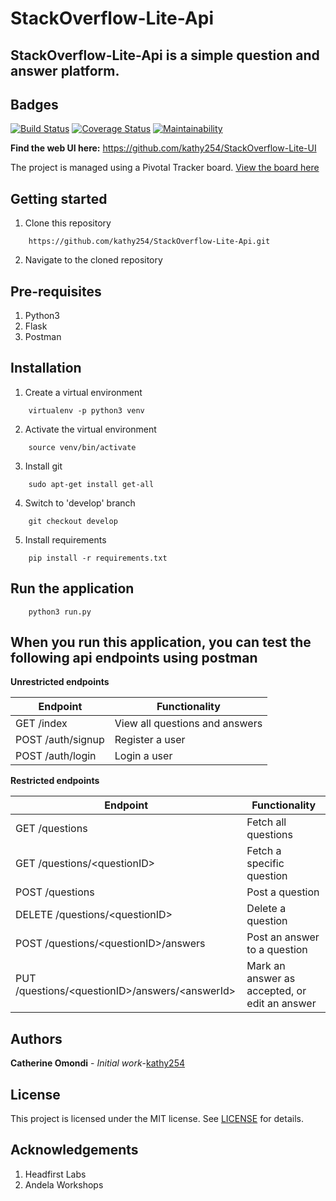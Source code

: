 # StackOverflow-Lite-Api

StackOverflow-Lite-Api is a simple question and answer platform.
--------------------------------------------------------------------

Badges
-----------------
[![Build Status](https://travis-ci.org/kathy254/StackOverflow-Lite-Api.svg?branch=develop)](https://travis-ci.org/kathy254/StackOverflow-Lite-Api)  [![Coverage Status](https://coveralls.io/repos/github/kathy254/StackOverflow-Lite-Api/badge.svg?branch=ch-travis-file-162880772)](https://coveralls.io/github/kathy254/StackOverflow-Lite-Api?branch=ch-travis-file-162880772)  [![Maintainability](https://api.codeclimate.com/v1/badges/e5715a6eae05704e6c5b/maintainability)](https://codeclimate.com/github/kathy254/StackOverflow-Lite-Api/maintainability)

**Find the web UI here:**
https://github.com/kathy254/StackOverflow-Lite-UI


The project is managed using a Pivotal Tracker board. [View the board here](https://www.pivotaltracker.com/n/projects/2231025)

Getting started
--------------------
1. Clone this repository
```
    https://github.com/kathy254/StackOverflow-Lite-Api.git
```

2. Navigate to the cloned repository

Pre-requisites
----------------------
1. Python3
2. Flask
3. Postman

Installation
---------------------------------
1. Create a virtual environment
```
    virtualenv -p python3 venv
```

2. Activate the virtual environment
```
    source venv/bin/activate
```

3. Install git
```
    sudo apt-get install get-all
```

4. Switch to 'develop' branch
```
    git checkout develop
```

5. Install requirements
```
    pip install -r requirements.txt
```

Run the application
---------------------------------
```
    python3 run.py
```

When you run this application, you can test the following api endpoints using postman
-----------------------------------------------

**Unrestricted endpoints**

| Endpoint | Functionality |
----------|---------------
GET /index | View all questions and answers
POST /auth/signup | Register a user
POST /auth/login | Login a user

**Restricted endpoints**

Endpoint | Functionality
---------|---------------
GET /questions | Fetch all questions
GET /questions/&lt;questionID&gt; | Fetch a specific question
POST /questions | Post a question
DELETE /questions/&lt;questionID&gt; | Delete a question
POST /questions/&lt;questionID&gt;/answers | Post an answer to a question
PUT /questions/&lt;questionID&gt;/answers/&lt;answerId&gt; | Mark an answer as accepted, or edit an answer

Authors
-----------------------------
**Catherine Omondi** - _Initial work_-[kathy254](https:/github.com/kathy254)

License
--------------------------
This project is licensed under the MIT license. See [LICENSE](https://github.com/kathy254/StackOverflow-Lite-Api/blob/master/LICENSE) for details.

Acknowledgements
--------------------------------
1. Headfirst Labs
2. Andela Workshops
